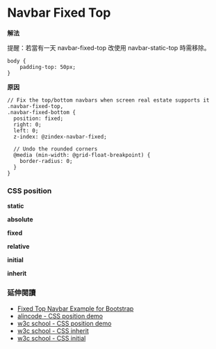# Navbar Fixed Top

**解法**

提醒：若當有一天 navbar-fixed-top 改使用 navbar-static-top 時需移除。

```
body {
    padding-top: 50px; 
}
```

**原因**

```
// Fix the top/bottom navbars when screen real estate supports it
.navbar-fixed-top,
.navbar-fixed-bottom {
  position: fixed;
  right: 0;
  left: 0;
  z-index: @zindex-navbar-fixed;

  // Undo the rounded corners
  @media (min-width: @grid-float-breakpoint) {
    border-radius: 0;
  }
}
```

### CSS position

**static**

<!--* 靜態的，不會被 top, left 所影響。-->

**absolute**

<!--* 頁面的絕對位置-->

**fixed**

<!--* 視窗的絕對位置，但如沒有 overside top 值，top 值會跟隨上前一個元素的位置。-->

**relative**

<!--* 若在沒定義 top, left 等元素的情況下，結果會跟 static 一樣。
* 但若定義了，top, left 等元素，則會依照前一個元素結束的位置，當起始位置位移。-->

**initial**

**inherit**

<!--* 隨著繼承決定位置-->

### 延伸閱讀

* [Fixed Top Navbar Example for Bootstrap](https://getbootstrap.com/examples/navbar-fixed-top/)
* [alincode - CSS position demo](http://codepen.io/alincode/pen/VPNwyz)
* [w3c school - CSS position demo](https://www.w3schools.com/cssref/pr_class_position.asp)
* [w3c school - CSS inherit](https://www.w3schools.com/cssref/tryit.asp?filename=trycss_inherit)
* [w3c school - CSS initial](https://www.w3schools.com/cssref/playit.asp?filename=playcss_position&preval=initial)
